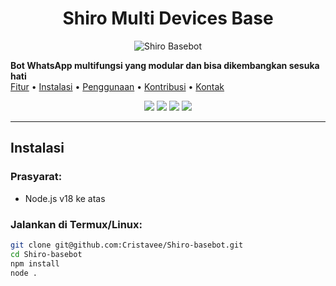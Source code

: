 <h1 align="center">Shiro Multi Devices Base</h1>

<p align="center">
  <img src="https://pomf2.lain.la/f/10xr5ka8.png" alt="Shiro Basebot" />
</p>


  <b>Bot WhatsApp multifungsi yang modular dan bisa dikembangkan sesuka hati</b><br>
  <a href="#fitur">Fitur</a> • 
  <a href="#instalasi">Instalasi</a> • 
  <a href="#penggunaan">Penggunaan</a> • 
  <a href="#kontribusi">Kontribusi</a> • 
  <a href="#kontak">Kontak</a>
</p>

<p align="center">
  <img src="https://img.shields.io/badge/node-%3E=18.0.0-brightgreen" />
  <img src="https://img.shields.io/github/license/Cristavee/Shiro-basebot" />
  <img src="https://img.shields.io/github/repo-size/Cristavee/Shiro-basebot" />
  <img src="https://img.shields.io/github/last-commit/Cristavee/Shiro-basebot" />
</p>

---


## Instalasi

### Prasyarat:
- Node.js v18 ke atas

### Jalankan di Termux/Linux:

```bash
git clone git@github.com:Cristavee/Shiro-basebot.git
cd Shiro-basebot
npm install
node .